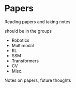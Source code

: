 # Papers
Reading papers and taking notes

should be in the groups

 - Robotics
 - Multimodal
 - RL
 - SSM
 - Transformers
 - CV
 - Misc.

Notes on papers, future thoughts

